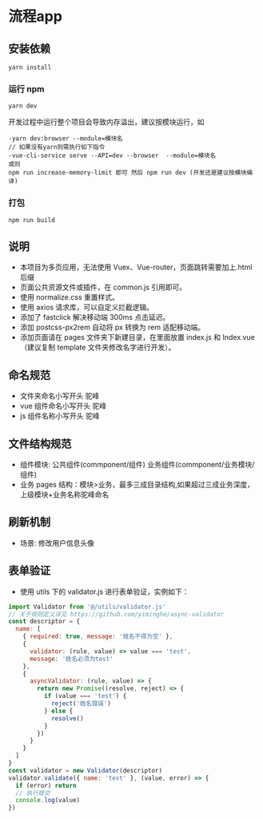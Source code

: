 # 流程app

## 安装依赖

```
yarn install
```

### 运行 npm

```
yarn dev
```

开发过程中运行整个项目会导致内存溢出，建议按模块运行，如

```
-yarn dev:browser --module=模块名
// 如果没有yarn则需执行如下指令
-vue-cli-service serve --API=dev --browser  --module=模块名
或则
npm run increase-memory-limit 即可 然后 npm run dev (开发还是建议按模块编译)
```

### 打包

```
npm run build
```

## 说明

- 本项目为多页应用，无法使用 Vuex、Vue-router，页面跳转需要加上.html 后缀
- 页面公共资源文件或插件，在 common.js 引用即可。
- 使用 normalize.css 重置样式。
- 使用 axios 请求库，可以自定义拦截逻辑。
- 添加了 fastclick 解决移动端 300ms 点击延迟。
- 添加 postcss-px2rem 自动将 px 转换为 rem 适配移动端。
- 添加页面请在 pages 文件夹下新建目录，在里面放置 index.js 和 Index.vue（建议复制 template 文件夹修改名字进行开发）。

## 命名规范

- 文件夹命名小写开头 驼峰
- vue 组件命名小写开头 驼峰
- js 组件名称小写开头 驼峰

## 文件结构规范

- 组件模块: 公共组件(commponent/组件) 业务组件(commponent/业务模块/组件)
- 业务 pages 结构：模块>业务，最多三成目录结构,如果超过三成业务深度，上级模块+业务名称驼峰命名

## 刷新机制
- 场景: 修改用户信息头像

## 表单验证

- 使用 utils 下的 validator.js 进行表单验证，实例如下：

```js
import Validator from '@/utils/validator.js'
// 关于规则定义详见 https://github.com/yiminghe/async-validator
const descriptor = {
  name: [
    { required: true, message: '姓名不得为空' },
    {
      validator: (rule, value) => value === 'test',
      message: '姓名必须为test'
    },
    {
      asyncValidator: (rule, value) => {
        return new Promise((resolve, reject) => {
          if (value === 'test') {
            reject('姓名错误')
          } else {
            resolve()
          }
        })
      }
    }
  ]
}
const validator = new Validator(descriptor)
validator.validate({ name: 'test' }, (value, error) => {
  if (error) return
  // 执行提交
  console.log(value)
})
```
